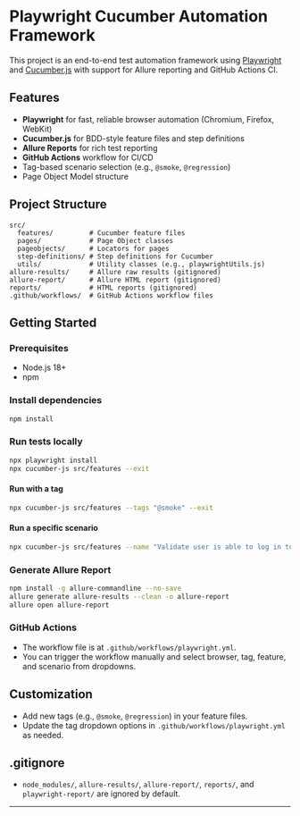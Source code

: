 # Playwright Cucumber Automation Framework

This project is an end-to-end test automation framework using [Playwright](https://playwright.dev/) and [Cucumber.js](https://github.com/cucumber/cucumber-js) with support for Allure reporting and GitHub Actions CI.

## Features

- **Playwright** for fast, reliable browser automation (Chromium, Firefox, WebKit)
- **Cucumber.js** for BDD-style feature files and step definitions
- **Allure Reports** for rich test reporting
- **GitHub Actions** workflow for CI/CD
- Tag-based scenario selection (e.g., `@smoke`, `@regression`)
- Page Object Model structure

## Project Structure

```
src/
  features/         # Cucumber feature files
  pages/            # Page Object classes
  pageobjects/      # Locators for pages
  step-definitions/ # Step definitions for Cucumber
  utils/            # Utility classes (e.g., playwrightUtils.js)
allure-results/     # Allure raw results (gitignored)
allure-report/      # Allure HTML report (gitignored)
reports/            # HTML reports (gitignored)
.github/workflows/  # GitHub Actions workflow files
```

## Getting Started

### Prerequisites

- Node.js 18+
- npm

### Install dependencies

```sh
npm install
```

### Run tests locally

```sh
npx playwright install
npx cucumber-js src/features --exit
```

#### Run with a tag

```sh
npx cucumber-js src/features --tags "@smoke" --exit
```

#### Run a specific scenario

```sh
npx cucumber-js src/features --name "Validate user is able to log in to the application successfully" --exit
```

### Generate Allure Report

```sh
npm install -g allure-commandline --no-save
allure generate allure-results --clean -o allure-report
allure open allure-report
```

### GitHub Actions

- The workflow file is at `.github/workflows/playwright.yml`.
- You can trigger the workflow manually and select browser, tag, feature, and scenario from dropdowns.

## Customization

- Add new tags (e.g., `@smoke`, `@regression`) in your feature files.
- Update the tag dropdown options in `.github/workflows/playwright.yml` as needed.

## .gitignore

- `node_modules/`, `allure-results/`, `allure-report/`, `reports/`, and `playwright-report/` are ignored by default.

---
